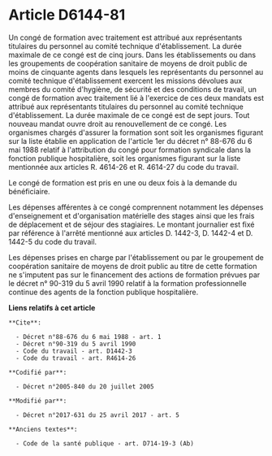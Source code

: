 # Article D6144-81

Un congé de formation avec traitement est attribué aux représentants titulaires du personnel au comité technique
d'établissement. La durée maximale de ce congé est de cinq jours. Dans les établissements ou dans les groupements de
coopération sanitaire de moyens de droit public de moins de cinquante agents dans lesquels les représentants du personnel au
comité technique d'établissement exercent les missions dévolues aux membres du comité d'hygiène, de sécurité et des
conditions de travail, un congé de formation avec traitement lié à l'exercice de ces deux mandats est attribué aux
représentants titulaires du personnel au comité technique d'établissement. La durée maximale de ce congé est de sept jours.
Tout nouveau mandat ouvre droit au renouvellement de ce congé. Les organismes chargés d'assurer la formation sont soit les
organismes figurant sur la liste établie en application de l'article 1er du décret n° 88-676 du 6 mai 1988 relatif à
l'attribution du congé pour formation syndicale dans la fonction publique hospitalière, soit les organismes figurant sur la
liste mentionnée aux articles R. 4614-26 et R. 4614-27 du code du travail.

Le congé de formation est pris en une ou deux fois à la demande du bénéficiaire.

Les dépenses afférentes à ce congé comprennent notamment les dépenses d'enseignement et d'organisation matérielle des stages
ainsi que les frais de déplacement et de séjour des stagiaires. Le montant journalier est fixé par référence à l'arrêté
mentionné aux articles D. 1442-3, D. 1442-4 et D. 1442-5 du code du travail.

Les dépenses prises en charge par l'établissement ou par le groupement de coopération sanitaire de moyens de droit public au
titre de cette formation ne s'imputent pas sur le financement des actions de formation prévues par le décret n° 90-319 du 5
avril 1990 relatif à la formation professionnelle continue des agents de la fonction publique hospitalière.

**Liens relatifs à cet article**

	**Cite**:

	  - Décret n°88-676 du 6 mai 1988 - art. 1
	  - Décret n°90-319 du 5 avril 1990
	  - Code du travail - art. D1442-3
	  - Code du travail - art. R4614-26

	**Codifié par**:

	  - Décret n°2005-840 du 20 juillet 2005

	**Modifié par**:

	  - Décret n°2017-631 du 25 avril 2017 - art. 5

	**Anciens textes**:

	  - Code de la santé publique - art. D714-19-3 (Ab)

